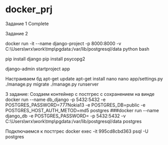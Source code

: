 # docker_prj
Задание 1
Complete

Задание 2

docker run -it --name django-project -p 8000:8000 -v C:\Users\wrx\work\tmp\pgdata:/var/lib/postgresql/data python bash

pip install django
pip install psycopg2

django-admin startproject app

Настраиваем бд
apt-get update
apt-get install nano
nano app/settings.py
./manage.py migrate
./manage.py runserver

3 задание:
Создаем контейнер с постгрес с сохранением на винде
docker run --name db_django -p 5432:5432 -e POSTGRES_PASSWORD=777Nokia13 -e POSTGRES_DB=public -e POSTGRES_HOST_AUTH_METOD=md5 postgres
###docker run --name django_db -e POSTGRES_PASSWORD=<password> -p 5432:5432 -v C:\Users\wrx\work\tmp\pgdata:/var/lib/postgresql/data postgres

Подключаемся к постгрес
docker exec -it 995cd8cbd363 psql -U postgres

